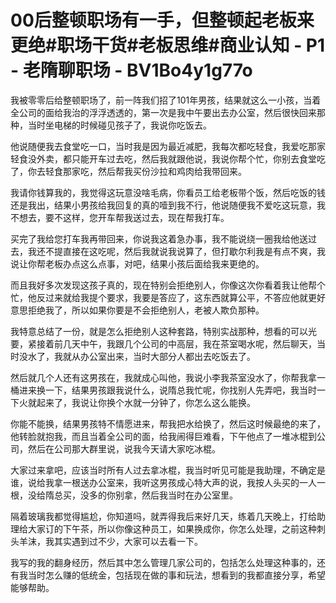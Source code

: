 # 00后整顿职场有一手，但整顿起老板来更绝#职场干货#老板思维#商业认知 - P1 - 老隋聊职场 - BV1Bo4y1g77o

我被零零后给整顿职场了，前一阵我们招了101年男孩，结果就这么一小孩，当着全公司的面给我治的浮浮透透的，第一次是我中午要出去办公室，然后很快回来那种，当时坐电梯的时候碰见孩子了，我说你吃饭去。

他说随便我去食堂吃一口，当时我是因为最近减肥，我每次都吃轻食，我爱吃那家轻食没外卖，都只能开车过去吃，然后我就跟他说，我说你帮个忙，你别去食堂吃了，你去轻食那家吃，然后帮我买份沙拉和鸡肉给我带回来。

我请你钱算我的，我觉得这玩意没啥毛病，你看员工给老板带个饭，然后吃饭的钱还是我出，结果小男孩给我回复的真的噎到我不行，他说随便我不爱吃这玩意，我不想去，要不这样，您开车帮我送过去，现在帮我打车。

买完了我给您打车我再带回来，你说我这着急办事，我不能说绕一圈我给他送过去，我还不提直接在这吃呢，然后我就说我说算了，但打歇尔利我是有点不爽，我说让你帮老板办点这么点事，对吧，结果小孩后面给我来更绝的。

而且我好多次发现这孩子真的，现在特别会拒绝别人，你像这次你看着我让他帮个忙，他反过来就给我提个要求，我要是答应了，这东西就算公平，不答应他就更好意思拒绝我了，所以如果你要是不会拒绝别人，老被人欺负那种。

我特意总结了一份，就是怎么拒绝别人这种套路，特别实战那种，想看的可以光要，紧接着前几天中午，我跟几个公司的中高层，我在茶室喝水呢，然后聊天，当时没水了，我就从办公室出来，当时大部分人都出去吃饭去了。

然后就几个人还有这男孩在，我就成心叫他，我说小李我茶室没水了，你帮我拿一桶进来换一下，结果男孩跟我说什么，说隋总我忙呢，你找别人先弄吧，我当时一下火就起来了，我说让你换个水就一分钟了，你怎么这么能换。

你能不能换，结果男孩特不情愿进来，帮我把水给换了，然后这时候最绝的来了，他转脸就抱我，而且当着全公司的面，给我闹得巨难看，下午他点了一堆冰棍到公司，然后在公司那大群里说，说我今天请大家吃冰棍。

大家过来拿吧，应该当时所有人过去拿冰棍，我当时听见可能是我助理，不确定是谁，说给我拿一根送办公室来，我听这男孩成心特大声的说，我按人头买的一人一根，没给隋总买，没多的你别拿，然后我当时在办公室里。

隔着玻璃我都觉得尴尬，你知道吗，就弄得我后来好几天，练着几天晚上，打给助理给大家订的下午茶，所以你像这种员工，如果换成你，你怎么处理，之前这种刺头羊沫，我其实遇到过不少，大家可以去看一下。

我写的我的翻身经历，然后其中怎么管理几家公司的，包括怎么处理这种事的，还有我当时怎么赚的低统金，包括现在做的事和玩法，想看到的我都直接分享，希望能够帮助。

